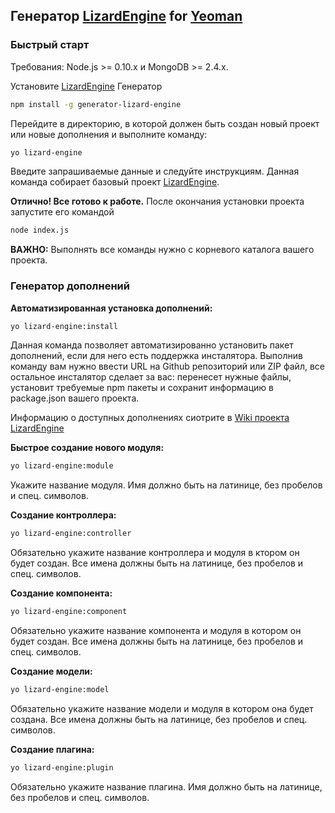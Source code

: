 ## Генератор [LizardEngine](https://github.com/PoluosmakAndrew/lizard-engine) for [Yeoman](http://yeoman.io/)

### Быстрый старт

Требования: Node.js >= 0.10.x и MongoDB >= 2.4.x.

Установите [LizardEngine](https://github.com/PoluosmakAndrew/lizard-engine) Генератор
```bash
npm install -g generator-lizard-engine
```

Перейдите в директорию, в которой должен быть создан новый проект или новые дополнения и выполните команду:

```bash
yo lizard-engine
```

Введите запрашиваемые данные и следуйте инструкциям. Данная команда собирает базовый проект [LizardEngine](https://github.com/PoluosmakAndrew/lizard-engine).

**Отлично! Все готово к работе.** После окончания установки проекта запустите его командой

```bash
node index.js
```

**ВАЖНО:** Выполнять все команды нужно с корневого каталога вашего проекта.

### Генератор дополнений

**Автоматизированная установка дополнений:**

```bash
yo lizard-engine:install
```

Данная команда позволяет автоматизированно установить пакет дополнений, если для него есть поддержка инсталятора.
Выполнив команду вам нужно ввести URL на Github репозиторий или ZIP файл, все остальное инсталятор сделает за вас: перенесет нужные файлы, установит требуемые npm пакеты и сохранит информацию в package.json вашего проекта.

Информацию о доступных дополнениях сиотрите в [Wiki проекта LizardEngine](https://github.com/PoluosmakAndrew/lizard-engine/wiki/%D0%94%D0%BE%D0%BF%D0%BE%D0%BB%D0%BD%D0%B8%D1%82%D0%B5%D0%BB%D1%8C%D0%BD%D1%8B%D0%B5:-%D0%9F%D0%BB%D0%B0%D0%B3%D0%B8%D0%BD%D1%8B,-%D0%9C%D0%BE%D0%B4%D1%83%D0%BB%D0%B8,-%D0%9A%D0%BE%D0%BC%D0%BF%D0%BE%D0%BD%D0%B5%D0%BD%D1%82%D1%8B)

**Быстрое создание нового модуля:**

```bash
yo lizard-engine:module
```

Укажите название модуля. Имя должно быть на латинице, без пробелов и спец. символов.


**Создание контроллера:**

```bash
yo lizard-engine:controller
```

Обязательно укажите название контроллера и модуля в ктором он будет создан. Все имена должны быть на латинице, без пробелов и спец. символов.


**Создание компонента:**

```bash
yo lizard-engine:component
```

Обязательно укажите название компонента и модуля в котором он будет создан. Все имена должны быть на латинице, без пробелов и спец. символов.


**Создание модели:**

```bash
yo lizard-engine:model
```

Обязательно укажите название модели и модуля в котором она будет создана. Все имена должны быть на латинице, без пробелов и спец. символов.


**Создание плагина:**

```bash
yo lizard-engine:plugin
```

Обязательно укажите название плагина. Имя должно быть на латинице, без пробелов и спец. символов.

